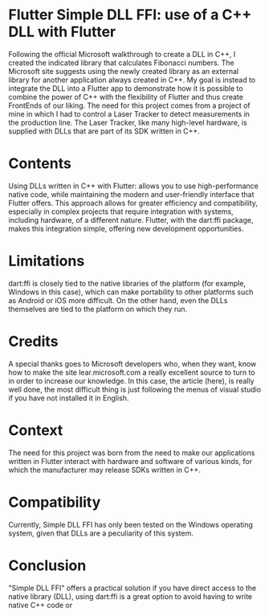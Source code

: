# Flutter Simple DLL FFI: use of a C++ DLL with Flutter
Following the official Microsoft walkthrough to create a DLL in C++, I created the indicated library that calculates Fibonacci numbers.
The Microsoft site suggests using the newly created library as an external library for another application always created in C++.
My goal is instead to integrate the DLL into a Flutter app to demonstrate how it is possible to combine the power of C++ with the flexibility of Flutter and thus create FrontEnds of our liking.
The need for this project comes from a project of mine in which I had to control a Laser Tracker to detect measurements in the production line. The Laser Tracker, like many high-level hardware, is supplied with DLLs that are part of its SDK written in C++.

# Contents
Using DLLs written in C++ with Flutter: allows you to use high-performance native code, while maintaining the modern and user-friendly interface that Flutter offers. This approach allows for greater efficiency and compatibility, especially in complex projects that require integration with systems, including hardware, of a different nature. Flutter, with the dart:ffi package, makes this integration simple, offering new development opportunities.

# Limitations
dart:ffi is closely tied to the native libraries of the platform (for example, Windows in this case), which can make portability to other platforms such as Android or iOS more difficult. On the other hand, even the DLLs themselves are tied to the platform on which they run.

# Credits
A special thanks goes to Microsoft developers who, when they want, know how to make the site lear.microsoft.com a really excellent source to turn to in order to increase our knowledge. In this case, the article (here), is really well done, the most difficult thing is just following the menus of visual studio if you have not installed it in English.

# Context
The need for this project was born from the need to make our applications written in Flutter interact with hardware and software of various kinds, for which the manufacturer may release SDKs written in C++.

# Compatibility
Currently, Simple DLL FFI has only been tested on the Windows operating system, given that DLLs are a peculiarity of this system.

# Conclusion
"Simple DLL FFI" offers a practical solution if you have direct access to the native library (DLL), using dart:ffi is a great option to avoid having to write native C++ code or
